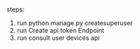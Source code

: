 steps:

1. run python manage.py createsuperuser
2. run Create api token Endpoint
3. run consult user devices api
